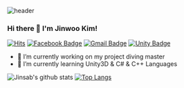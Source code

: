 ![header](https://capsule-render.vercel.app/api?type=wave&color=auto&height=300&section=header&text=Hi%20there!&fontSize=90)

### Hi there 👋 I'm Jinwoo Kim!

[![Hits](https://hits.seeyoufarm.com/api/count/incr/badge.svg?url=https%3A%2F%2Fgithub.com%2FJinsab%2Fhit-counter&count_bg=%2379C83D&title_bg=%23555555&icon=&icon_color=%23E7E7E7&title=hits&edge_flat=false)](https://hits.seeyoufarm.com)
[![Facebook Badge](https://img.shields.io/badge/facebook-1877f2?style=flat-square&logo=facebook&logoColor=white&link=https://www.facebook.com/kimjinou/)](https://www.facebook.com/kimjinou/)
[![Gmail Badge](https://img.shields.io/badge/Gmail-D14836?style=flat-square&logo=Gmail&logoColor=white&link=mailto:b01077016039@gmail.com)](mailto:b01077016039@gmail.com)
[![Unity Badge](https://img.shields.io/badge/Unity-000000?style=flat-square&logo=Unity&logoColor=white&link=https://www.cakeresume.com/b01077016039?locale=ko)](https://www.cakeresume.com/b01077016039?locale=ko)
<!--
**Jinsab/Jinsab** is a ✨ _special_ ✨ repository because its `README.md` (this file) appears on your GitHub profile.

Here are some ideas to get you started:

- 🔭 I’m currently working on ...
- 🌱 I’m currently learning ...
- 👯 I’m looking to collaborate on ...
- 🤔 I’m looking for help with ...
- 💬 Ask me about ...
- 📫 How to reach me: ...
- 😄 Pronouns: ...
- ⚡ Fun fact: ...
-->

- 🔭 I’m currently working on my project diving master
- 🌱 I’m currently learning Unity3D & C# & C++
Languages


![Jinsab's github stats](https://github-readme-stats.vercel.app/api?username=Jinsab&show_icons=true&theme=default)
[![Top Langs](https://github-readme-stats.vercel.app/api/top-langs/?username=Jinsab&layout=compact)](https://github.com/Jinsab/github-readme-stats)
